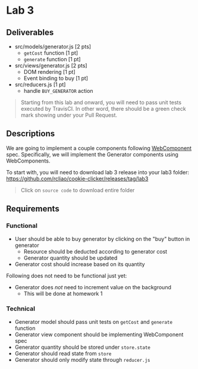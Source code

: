 # Lab 3

## Deliverables

* src/models/generator.js [2 pts]
    * `getCost` function [1 pt]
    * `generate` function [1 pt]
* src/views/generator.js [2 pts]
    * DOM rendering [1 pt]
    * Event binding to buy [1 pt]
* src/reducers.js [1 pt]
    * handle `BUY_GENERATOR` action

> Starting from this lab and onward, you will need to pass unit tests
> executed by TravisCI. In other word, there should be a green check mark
> showing under your Pull Request.

## Descriptions

We are going to implement a couple components following [WebComponent][1]
spec. Specifically, we will implement the Generator components using WebComponents.

To start with, you will need to download lab 3 release into your lab3 folder: https://github.com/rcliao/cookie-clicker/releases/tag/lab3

> Click on `source code` to download entire folder

## Requirements

### Functional

* User should be able to buy generator by clicking on the "buy" button in generator
    * Resource should be deducted according to generator cost
    * Generator quantity should be updated
* Generator cost should increase based on its quantity

Following does not need to be functional just yet:

* Generator does *not* need to increment value on the background
    * This will be done at homework 1

### Technical

* Generator model should pass unit tests on `getCost` and `generate` function
* Generator view component should be implementing WebComponent spec
* Generator quantity should be stored under `store.state`
* Generator should read state from `store`
* Generator should only modify state through `reducer.js`

[1]: https://developers.google.com/web/fundamentals/web-components/
[2]: https://redux.js.org/
